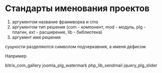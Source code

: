 # Стандарты именования проектов

1) аргументом название фраимворка и cms
2) аргументом тип решения (com - компонент, mod - модуль, plg - плагин, ext - расширение, lib - библиотека)
3) аргумент имя решения

сущности разделяются символом подчеркавния, а именя дефисом

Например

bitrix_com_gallery
joomla_plg_watermark
php_lib_sendmail
jquery_plg_slider